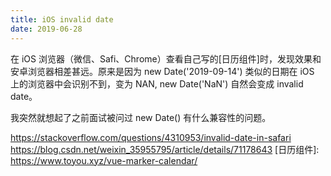 ```yaml
---
title: iOS invalid date
date: 2019-06-28
---
```

在 iOS 浏览器（微信、Safi、Chrome）查看自己写的[日历组件]时，发现效果和安卓浏览器相差甚远。原来是因为 new Date('2019-09-14') 类似的日期在 iOS 上的浏览器中会识别不到，变为 NAN, new Date('NaN') 自然会变成 invalid date。

我突然就想起了之前面试被问过 new Date() 有什么兼容性的问题。

https://stackoverflow.com/questions/4310953/invalid-date-in-safari
https://blog.csdn.net/weixin_35955795/article/details/71178643
[日历组件]: https://www.toyou.xyz/vue-marker-calendar/